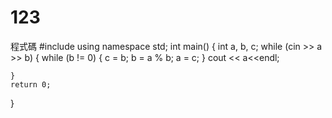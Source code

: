 # 123
程式碼
#include <iostream>
using namespace std;
int main()
{
	int a, b, c;
	while (cin >> a >> b)
	{
		while (b != 0)
		{
			c = b;
			b = a % b;
			a = c;
		}
		cout << a<<endl;

	}
	return 0;
	
}
